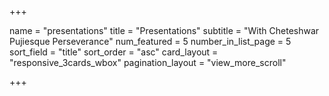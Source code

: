 +++

name = "presentations"
title = "Presentations"
subtitle = "With Cheteshwar Pujiesque Perseverance"
num_featured = 5
number_in_list_page = 5
sort_field = "title"
sort_order = "asc"
card_layout = "responsive_3cards_wbox"
pagination_layout = "view_more_scroll"


+++